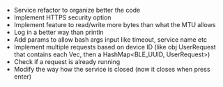 - Service refactor to organize better the code
- Implement HTTPS security option
- Implement feature to read/write more bytes than what the MTU allows
- Log in a better way than println
- Add params to allow bash args input like timeout, service name etc
- Implement multiple requests based on device ID (like obj UserRequest that contains each Vec, then a HashMap<BLE_UUID, UserRequest>)
- Check if a request is already running
- Modify the way how the service is closed (now it closes when press enter)
